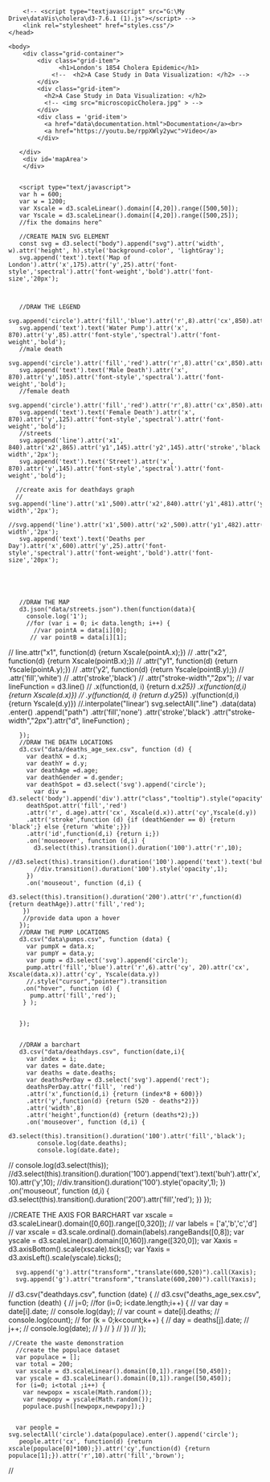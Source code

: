 <!DOCTYPE html>
<html lang="en">
    <head>
        <meta charset="utf-8">
        <title>Cholera Outbreak</title>
        <script src="https://d3js.org/d3.v7.min.js"></script>

        <!-- <script type="textjavascript" src="G:\My Drive\dataVis\cholera\d3-7.6.1 (1).js"></script> -->
        <link rel="stylesheet" href="styles.css"/>
    </head>

    <body>
        <div class="grid-container">
            <div class="grid-item">
                  <h1>London's 1854 Cholera Epidemic</h1>
                <!--  <h2>A Case Study in Data Visualization: </h2> -->
            </div>
            <div class="grid-item">
              <h2>A Case Study in Data Visualization: </h2>
              <!-- <img src="microscopicCholera.jpg" > -->
            </div>
            <div class = 'grid-item'>
              <a href="data\documentation.html">Documentation</a><br>
              <a href="https://youtu.be/rppXWly2ywc">Video</a>
            </div>
            
       </div>
        <div id='mapArea'>
        </div>


       <script type="text/javascript">
       var h = 600;
       var w = 1200;
       var Xscale = d3.scaleLinear().domain([4,20]).range([500,50]);
       var Yscale = d3.scaleLinear().domain([4,20]).range([500,25]);
       //fix the domains here^

       //CREATE MAIN SVG ELEMENT
       const svg = d3.select("body").append("svg").attr('width', w).attr('height', h).style('background-color', 'lightGray');
       svg.append('text').text('Map of London').attr('x',175).attr('y',25).attr('font-style','spectral').attr('font-weight','bold').attr('font-size','20px');



       //DRAW THE LEGEND
       svg.append('circle').attr('fill','blue').attr('r',8).attr('cx',850).attr('cy',80);
       svg.append('text').text('Water Pump').attr('x', 870).attr('y',85).attr('font-style','spectral').attr('font-weight','bold');
       //male death
       svg.append('circle').attr('fill','red').attr('r',8).attr('cx',850).attr('cy',100).attr('stroke','black');
       svg.append('text').text('Male Death').attr('x', 870).attr('y',105).attr('font-style','spectral').attr('font-weight','bold');
       //female death
       svg.append('circle').attr('fill','red').attr('r',8).attr('cx',850).attr('cy',120).attr('stroke','white');
       svg.append('text').text('Female Death').attr('x', 870).attr('y',125).attr('font-style','spectral').attr('font-weight','bold');
       //streets
       svg.append('line').attr('x1', 840).attr('x2',865).attr('y1',145).attr('y2',145).attr('stroke','black').attr('stroke-width','2px');
       svg.append('text').text('Street').attr('x', 870).attr('y',145).attr('font-style','spectral').attr('font-weight','bold');

      //create axis for deathdays graph
      // svg.append('line').attr('x1',500).attr('x2',840).attr('y1',481).attr('y2',481).attr('stroke','black').attr('stroke-width','2px');
       //svg.append('line').attr('x1',500).attr('x2',500).attr('y1',482).attr('y2',50).attr('stroke','black').attr('stroke-width','2px');
       svg.append('text').text('Deaths per Day').attr('x',600).attr('y',25).attr('font-style','spectral').attr('font-weight','bold').attr('font-size','20px');





       //DRAW THE MAP
       d3.json("data/streets.json").then(function(data){
         console.log('1');
         //for (var i = 0; i< data.length; i++) {
           //var pointA = data[i][0];
          // var pointB = data[i][1];

  //         line.attr("x1", function(d) {return Xscale(pointA.x);})
    //       .attr("x2", function(d) {return Xscale(pointB.x);})
      //     .attr("y1", function(d) {return Yscale(pointA.y);})
        //   .attr('y2', function(d) {return Yscale(pointB.y);})
          // .attr('fill','white')
          // .attr('stroke','black')
          // .attr("stroke-width","2px");
           //
           var lineFunction = d3.line()
                          //  .x(function(d, i) {return d.x*25})
                            .x(function(d,i) {return Xscale(d.x)})
                          //  .y(function(d, i) {return d.y*25})
                            .y(function(d,i) {return Yscale(d.y)})
                            //.interpolate("linear')
                            svg.selectAll(".line")
                              .data(data)
                              .enter()
                              .append("path")
                              .attr('fill','none')
                              .attr('stroke','black')
                              .attr("stroke-width","2px").attr("d", lineFunction)
;

       });
       //DRAW THE DEATH LOCATIONS
       d3.csv("data/deaths_age_sex.csv", function (d) {
         var deathX = d.x;
         var deathY = d.y;
         var deathAge =d.age;
         var deathGender = d.gender;
         var deathSpot = d3.select('svg').append('circle');
           var div = d3.select('body').append('div').attr("class","tooltip").style("opacity",0);
         deathSpot.attr('fill','red')
         .attr('r', d.age).attr('cx', Xscale(d.x)).attr('cy',Yscale(d.y))
         .attr('stroke',function (d) {if (deathGender == 0) {return 'black';} else {return 'white';}})
         .attr('id',function(d,i) {return i;})
         .on('mouseover', function (d,i) {
           d3.select(this).transition().duration('100').attr('r',10);
           //d3.select(this).transition().duration('100').append('text').text('buh').attr('x',10).attr('y',10);
           //div.transition().duration('100').style('opacity',1);
         })
         .on('mouseout', function (d,i) {
           d3.select(this).transition().duration('200').attr('r',function(d) {return deathAge}).attr('fill','red');
        })
        //provide data upon a hover
       });
       //DRAW THE PUMP LOCATIONS
       d3.csv("data\pumps.csv", function (data) {
         var pumpX = data.x;
         var pumpY = data.y;
         var pump = d3.select('svg').append('circle');
         pump.attr('fill','blue').attr('r',6).attr('cy', 20).attr('cx', Xscale(data.x)).attr('cy', Yscale(data.y))
         //.style("cursor","pointer").transition
        .on("hover", function (d) {
          pump.attr('fill','red');
        } );


       });


       //DRAW a barchart
       d3.csv("data/deathdays.csv", function(date,i){
         var index = i;
         var dates = date.date;
         var deaths = date.deaths;
         var deathsPerDay = d3.select('svg').append('rect');
         deathsPerDay.attr('fill', 'red')
         .attr('x',function(d,i) {return (index*8 + 600)})
         .attr('y',function(d) {return (520 - deaths*2)})
         .attr('width',8)
         .attr('height',function(d) {return (deaths*2);})
         .on('mouseover', function (d,i) {
           d3.select(this).transition().duration('100').attr('fill','black');
            console.log(date.deaths);
            console.log(date.date);
  //         console.log(d3.select(this));
           //d3.select(this).transition().duration('100').append('text').text('buh').attr('x',10).attr('y',10);
           //div.transition().duration('100').style('opacity',1);
         })
         .on('mouseout', function (d,i) {
           d3.select(this).transition().duration('200').attr('fill','red');
        })
       });



//CREATE THE AXIS FOR BARCHART
      var xscale = d3.scaleLinear().domain([0,60]).range([0,320]);
//      var labels = ['a','b','c','d']
    //  var xscale = d3.scale.ordinal().domain(labels).rangeBands([0,8]);
      var yscale = d3.scaleLinear().domain([0,160]).range([320,0]);
      var Xaxis = d3.axisBottom().scale(xscale).ticks();
      var Yaxis = d3.axisLeft().scale(yscale).ticks();

      svg.append('g').attr("transform","translate(600,520)").call(Xaxis);
      svg.append('g').attr("transform","translate(600,200)").call(Yaxis);
//      d3.csv("deathdays.csv", function (date) {
  //      d3.csv("deaths_age_sex.csv", function (death) {
    //      j=0;
          //for (i=0; i<date.length;i++) {
        //    var day = date[i].date;
      //      console.log(day);
    //        var count = date[i].deaths;
  //          console.log(count);
//            for (k = 0;k<count;k++) {
            //  day = deaths[j].date;
          //    j++;
        //      console.log(date);
      //      }
    //      }
  //      })
//      });

    //Create the waste demonstration
      //create the populace dataset
      var populace = [];
      var total = 200;
      var xscale = d3.scaleLinear().domain([0,1]).range([50,450]);
      var yscale = d3.scaleLinear().domain([0,1]).range([50,450]);
      for (i=0; i<total ;i++) {
        var newpopx = xscale(Math.random());
        var newpopy = yscale(Math.random());
        populace.push([newpopx,newpopy]);}


      var people = svg.selectAll('circle').data(populace).enter().append('circle');
       people.attr('cx', function(d) {return xscale(populace[0]*100);}).attr('cy',function(d) {return populace[1];}).attr('r',10).attr('fill','brown');
 </script>
      //</script>

  </body>
</html>

